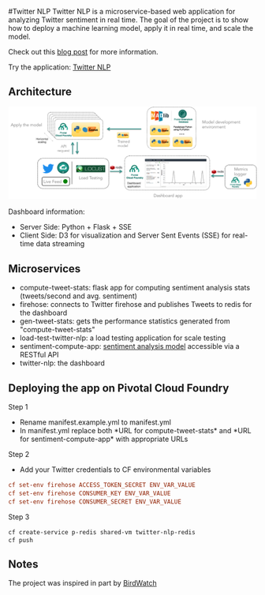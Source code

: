 #Twitter NLP
Twitter NLP is a microservice-based web application for analyzing Twitter sentiment in real time. The goal of the project is to show how to deploy a machine learning model, apply it in real time, and scale the model.

Check out this [blog post](https://blog.pivotal.io/data-science-pivotal/p-o-v/how-to-scaling-a-machine-learning-model-using-pivotal-cloud-foundry) for more information.

Try the application: [Twitter NLP](http://twitternlp.cfapps.pez.pivotal.io/)

## Architecture

![Alt text](/readme/architecture.png?raw=true "architecture")

Dashboard information:

* Server Side: Python + Flask + SSE
* Client Side: D3 for visualization and Server Sent Events (SSE) for real-time data streaming

## Microservices

* compute-tweet-stats: flask app for computing sentiment analysis stats (tweets/second and avg. sentiment)
* firehose: connects to Twitter firehose and publishes Tweets to redis for the dashboard
* gen-tweet-stats: gets the performance statistics generated from "compute-tweet-stats"
* load-test-twitter-nlp: a load testing application for scale testing
* sentiment-compute-app: [sentiment analysis model](https://github.com/crawles/gpdb_sentiment_analysis_twitter_model) accessible via a RESTful API
* twitter-nlp: the dashboard

## Deploying the app on Pivotal Cloud Foundry
Step 1<br> 
* Rename manifest.example.yml to manifest.yml
* In manifest.yml replace both \*URL for compute-tweet-stats\* and \*URL for sentiment-compute-app\* with appropriate URLs

Step 2<br>
* Add your Twitter credentials to CF environmental variables
```cf set-env APP_NAME ACCESS_TOKEN ENV_VAR_VALUE
cf set-env firehose ACCESS_TOKEN_SECRET ENV_VAR_VALUE
cf set-env firehose CONSUMER_KEY ENV_VAR_VALUE
cf set-env firehose CONSUMER_SECRET ENV_VAR_VALUE
```

Step 3
```
cf create-service p-redis shared-vm twitter-nlp-redis
cf push
```

## Notes

The project was inspired in part by [BirdWatch](https://github.com/matthiasn/BirdWatch)
